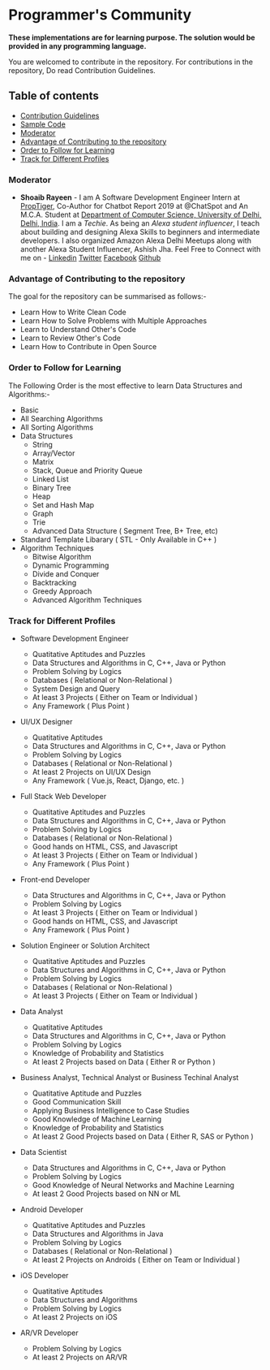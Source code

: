 # Programmer's Community
__These implementations are for learning purpose. The solution would be provided in any programming language.__

You are welcomed to contribute in the repository. For contributions in the repository, Do read Contribution Guidelines.

## Table of contents
- [Contribution Guidelines](./Contributing.md)
- [Sample Code](./Sample%20Code/SampleCode.cpp)
- [Moderator](#Moderator)
- [Advantage of Contributing to the repository](#Advantage-of-Contributing-to-the-repository)
- [Order to Follow for Learning](#Order-to-Follow-for-Learning)
- [Track for Different Profiles](#Track-for-Different-Profiles)


### Moderator
* **Shoaib Rayeen** - I am A Software Development Engineer Intern at [PropTiger](https://www.proptiger.com), Co-Author for Chatbot Report 2019 at @ChatSpot and An M.C.A. Student at [Department of Computer Science, University of Delhi, Delhi, India](http://cs.du.ac.in/). I am a *Techie*. As being an *Alexa student influencer*, I teach about building and designing Alexa Skills to beginners and intermediate developers. I also organized Amazon Alexa Delhi Meetups along with another Alexa Student Influencer, Ashish Jha. Feel Free to Connect with me on - 
[Linkedin](https://www.linkedin.com/in/shoaibrayeen/) [Twitter](https://twitter.com/Shoaibrayeen) [Facebook](https://www.facebook.com/ShoaibRayeen123) [Github](https://github.com/shoaibrayeen)


### Advantage of Contributing to the repository
The goal for the repository can be summarised as follows:-
- Learn How to Write Clean Code
- Learn How to Solve Problems with Multiple Approaches
- Learn to Understand Other's Code
- Learn to Review Other's Code
- Learn How to Contribute in Open Source

### Order to Follow for Learning
The Following Order is the most effective to learn Data Structures and Algorithms:-
- Basic
- All Searching Algorithms
- All Sorting Algorithms
- Data Structures
  - String
  - Array/Vector
  - Matrix
  - Stack, Queue and Priority Queue
  - Linked List
  - Binary Tree
  - Heap
  - Set and Hash Map
  - Graph
  - Trie
  - Advanced Data Structure ( Segment Tree, B+ Tree, etc)
- Standard Template Libarary ( STL - Only Available in C++ )
- Algorithm Techniques
  - Bitwise Algorithm
  - Dynamic Programming
  - Divide and Conquer
  - Backtracking
  - Greedy Approach
  - Advanced Algorithm Techniques

### Track for Different Profiles
- Software Development Engineer
   - Quatitative Aptitudes and Puzzles
   - Data Structures and Algorithms in C, C++, Java or Python
   - Problem Solving by Logics
   - Databases ( Relational or Non-Relational )
   - System Design and Query
   - At least 3 Projects ( Either on Team or Individual )
   - Any Framework ( Plus Point )

- UI/UX Designer
   - Quatitative Aptitudes
   - Data Structures and Algorithms in C, C++, Java or Python
   - Problem Solving by Logics
   - Databases ( Relational or Non-Relational )
   - At least 2 Projects on UI/UX Design
   - Any Framework ( Vue.js, React, Django, etc. )

- Full Stack Web Developer
   - Quatitative Aptitudes and Puzzles
   - Data Structures and Algorithms in C, C++, Java or Python
   - Problem Solving by Logics
   - Databases ( Relational or Non-Relational )
   - Good hands on HTML, CSS, and Javascript
   - At least 3 Projects ( Either on Team or Individual )
   - Any Framework ( Plus Point )
        
- Front-end Developer
   - Data Structures and Algorithms in C, C++, Java or Python
   - Problem Solving by Logics
   - At least 3 Projects ( Either on Team or Individual )
   - Good hands on HTML, CSS, and Javascript
   - Any Framework ( Plus Point )
    
- Solution Engineer or Solution Architect
   - Quatitative Aptitudes and Puzzles
   - Data Structures and Algorithms in C, C++, Java or Python
   - Problem Solving by Logics
   - Databases ( Relational or Non-Relational )
   - At least 3 Projects ( Either on Team or Individual )

- Data Analyst
   - Quatitative Aptitudes
   - Data Structures and Algorithms in C, C++, Java or Python
   - Problem Solving by Logics
   - Knowledge of Probability and Statistics
   - At least 2 Projects based on Data ( Either R or Python )
        
- Business Analyst, Technical Analyst or Business Techinal Analyst
   - Quatitative Aptitude and Puzzles
   - Good Communication Skill
   - Applying Business Intelligence to Case Studies
   - Good Knowledge of Machine Learning
   - Knowledge of Probability and Statistics
   - At least 2 Good Projects based on Data ( Either R, SAS or Python )
        
- Data Scientist
   - Data Structures and Algorithms in C, C++, Java or Python
   - Problem Solving by Logics
   - Good Knowledge of Neural Networks and Machine Learning
   - At least 2 Good Projects based on NN or ML 
        
- Android Developer
   - Quatitative Aptitudes and Puzzles
   - Data Structures and Algorithms in Java
   - Problem Solving by Logics
   - Databases ( Relational or Non-Relational )
   - At least 2 Projects on Androids ( Either on Team or Individual )

- iOS Developer
   - Quatitative Aptitudes
   - Data Structures and Algorithms
   - Problem Solving by Logics
   - At least 2 Projects on iOS     
     
- AR/VR Developer
   - Problem Solving by Logics
   - At least 2 Projects on AR/VR
        
